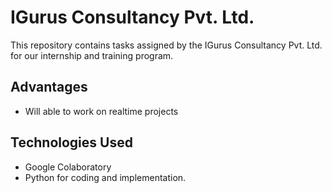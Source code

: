 # IGurus Consultancy Pvt. Ltd.
This repository contains tasks assigned by the IGurus Consultancy Pvt. Ltd. for our internship and training program.

## Advantages
- Will able to work on realtime projects 
## Technologies Used
- Google Colaboratory
- Python for coding and implementation.
